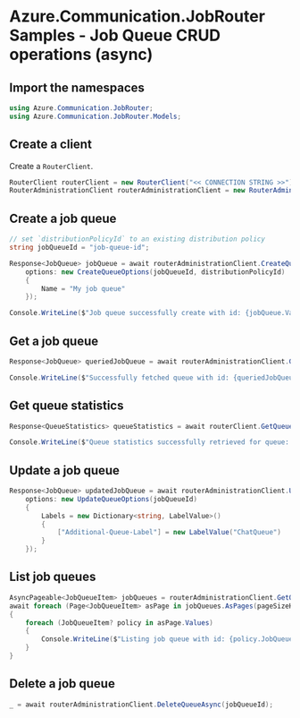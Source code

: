 # Azure.Communication.JobRouter Samples - Job Queue CRUD operations (async)

## Import the namespaces

```C# Snippet:Azure_Communication_JobRouter_Tests_Samples_UsingStatements
using Azure.Communication.JobRouter;
using Azure.Communication.JobRouter.Models;
```

## Create a client

Create a `RouterClient`.

```C# Snippet:Azure_Communication_JobRouter_Tests_Samples_CreateClient
RouterClient routerClient = new RouterClient("<< CONNECTION STRING >>");
RouterAdministrationClient routerAdministrationClient = new RouterAdministrationClient("<< CONNECTION STRING >>");
```

## Create a job queue

```C# Snippet:Azure_Communication_JobRouter_Tests_Samples_Crud_CreateJobQueue_Async
// set `distributionPolicyId` to an existing distribution policy
string jobQueueId = "job-queue-id";

Response<JobQueue> jobQueue = await routerAdministrationClient.CreateQueueAsync(
    options: new CreateQueueOptions(jobQueueId, distributionPolicyId)
    {
        Name = "My job queue"
    });

Console.WriteLine($"Job queue successfully create with id: {jobQueue.Value.Id}");
```

## Get a job queue

```C# Snippet:Azure_Communication_JobRouter_Tests_Samples_Crud_GetJobQueue_Async
Response<JobQueue> queriedJobQueue = await routerAdministrationClient.GetQueueAsync(jobQueueId);

Console.WriteLine($"Successfully fetched queue with id: {queriedJobQueue.Value.Id}");
```

## Get queue statistics

```C# Snippet:Azure_Communication_JobRouter_Tests_Samples_Crud_GetJobQueueStat_Async
Response<QueueStatistics> queueStatistics = await routerClient.GetQueueStatisticsAsync(queueId: jobQueueId);

Console.WriteLine($"Queue statistics successfully retrieved for queue: {JsonSerializer.Serialize(queueStatistics.Value)}");
```


## Update a job queue

```C# Snippet:Azure_Communication_JobRouter_Tests_Samples_Crud_UpdateGetJobQueue_Async
Response<JobQueue> updatedJobQueue = await routerAdministrationClient.UpdateQueueAsync(
    options: new UpdateQueueOptions(jobQueueId)
    {
        Labels = new Dictionary<string, LabelValue>()
        {
            ["Additional-Queue-Label"] = new LabelValue("ChatQueue")
        }
    });
```

## List job queues

```C# Snippet:Azure_Communication_JobRouter_Tests_Samples_Crud_GetJobQueues_Async
AsyncPageable<JobQueueItem> jobQueues = routerAdministrationClient.GetQueuesAsync();
await foreach (Page<JobQueueItem> asPage in jobQueues.AsPages(pageSizeHint: 10))
{
    foreach (JobQueueItem? policy in asPage.Values)
    {
        Console.WriteLine($"Listing job queue with id: {policy.JobQueue.Id}");
    }
}
```

## Delete a job queue

```C# Snippet:Azure_Communication_JobRouter_Tests_Samples_Crud_DeleteJobQueue_Async
_ = await routerAdministrationClient.DeleteQueueAsync(jobQueueId);
```